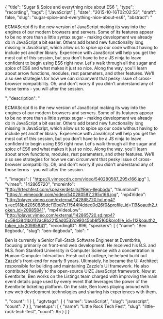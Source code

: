 {
  "title": "Sugar & Spice and everything nice about ES6 ",
  "type": "recording",
  "tags": [
    "JavaScript"
  ],
  "date": "2015-10-16T02:02:53",
  "draft": false,
  "slug": "sugar-spice-and-everything-nice-about-es6",
  "abstract": "<p>ECMAScript 6 is the new version of JavaScript making its way into the engines of our modern browsers and servers. Some of its features appear to be no more than a little syntax sugar - making development we already do in JavaScript a bit easier. Others add brand new functionality long missing in JavaScript, which allow us to spice up our code without having to include yet another library. Experience with JavaScript will help you get the most out of this session, but you don't have to be a JS ninja to leave confident to begin using ES6 right now. Let's walk through all the sugar and spice of ES6 and what makes it just so nice. Along the way, you'll learn about arrow functions, modules, rest parameters, and other features. We'll also see strategies for how we can circumvent that pesky issue of cross-browser compatibility. Oh, and don't worry if you didn't understand any of those terms - you will after the session.</p>",
  "description": "<p>ECMAScript 6 is the new version of JavaScript making its way into the engines of our modern browsers and servers. Some of its features appear to be no more than a little syntax sugar - making development we already do in JavaScript a bit easier. Others add brand new functionality long missing in JavaScript, which allow us to spice up our code without having to include yet another library. Experience with JavaScript will help you get the most out of this session, but you don't have to be a JS ninja to leave confident to begin using ES6 right now. Let's walk through all the sugar and spice of ES6 and what makes it just so nice. Along the way, you'll learn about arrow functions, modules, rest parameters, and other features. We'll also see strategies for how we can circumvent that pesky issue of cross-browser compatibility. Oh, and don't worry if you didn't understand any of those terms - you will after the session.</p>",
  "images": [
    "https://i.vimeocdn.com/video/540280587_295x166.jpg"
  ],
  "vimeo": "142865720",
  "moreinfo": "http://lrtechfest.com/speakerdetails/#Ben-Ilegbodu",
  "thumbnail": "https://i.vimeocdn.com/video/540280587_295x166.jpg",
  "mp4Video": "http://player.vimeo.com/external/142865720.hd.mp4?s=ec918bd2050885dcf19bd7c7f544f4dded0d26f0&profile_id=119&oauth2_token_id=20985841",
  "mp4VideoLow": "http://player.vimeo.com/external/142865720.sd.mp4?s=5943841b0112ac8b2215ad0532c98045bb8f5160&profile_id=112&oauth2_token_id=20985841",
  "recordingID": 896,
  "speakers": [
    {
      "name": "Ben Ilegbodu",
      "slug": "ben-ilegbodu",
      "bio": "<p>Ben is currently a Senior Full-Stack Software Engineer at Eventbrite, focusing primarily on front-end web development. He received his B.S. and M.S. from Stanford University in Computer Science with a concentration in Human-Computer Interaction. Fresh out of college, he helped build out Zazzle's front-end for nearly 9 years. Ultimately, he became the UI Architect responsible for building and maintaining Zazzle's UI framework. He also contributed heavily to the open-source UIZE JavaScript framework. Now at Eventbrite, Ben works on the Listings team charged with improving the main event details page used by every event that leverages the power of the Eventbrite ticketing platform. On the side, Ben loves playing around with new web development technologies and sharing his experiences with them.</p>",
      "count": 1
    }
  ],
  "ugtvtags": [
    {
      "name": "JavaScript",
      "slug": "javascript",
      "count": 7
    }
  ],
  "meetups": [
    {
      "name": "Little Rock Tech Fest",
      "slug": "little-rock-tech-fest",
      "count": 65
    }
  ]
}